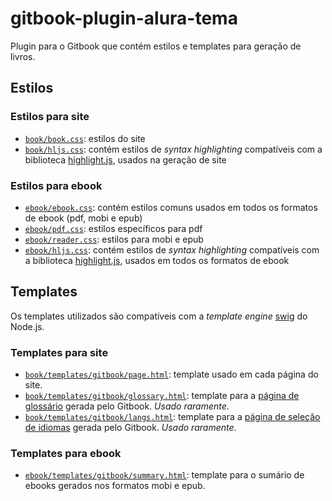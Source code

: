 # gitbook-plugin-alura-tema

Plugin para o Gitbook que contém estilos e templates para geração de livros.

## Estilos

### Estilos para site
* [`book/book.css`](https://github.com/caelum/gitbook-plugin-alura-tema/blob/master/theme/book/book.css): estilos do site
* [`book/hljs.css`](https://github.com/caelum/gitbook-plugin-alura-tema/blob/master/theme/book/hljs.css): contém estilos de _syntax highlighting_ compatíveis com a biblioteca [highlight.js]( https://github.com/isagalaev/highlight.js), usados na geração de site


### Estilos para ebook
* [`ebook/ebook.css`](https://github.com/caelum/gitbook-plugin-alura-tema/blob/master/theme/ebook/ebook.css): contém estilos comuns usados em todos os formatos de ebook (pdf, mobi e epub)
* [`ebook/pdf.css`](https://github.com/caelum/gitbook-plugin-alura-tema/blob/master/theme/ebook/pdf.css): estilos específicos para pdf
* [`ebook/reader.css`](https://github.com/caelum/gitbook-plugin-alura-tema/blob/master/theme/ebook/reader.css): estilos para mobi e epub
* [`ebook/hljs.css`](https://github.com/caelum/gitbook-plugin-alura-tema/blob/master/theme/ebook/hljs.css): contém estilos de _syntax highlighting_ compatíveis com a biblioteca [highlight.js]( https://github.com/isagalaev/highlight.js), usados em todos os formatos de ebook

## Templates

Os templates utilizados são compatíveis com a _template engine_ [swig](http://paularmstrong.github.io/swig/) do Node.js.

### Templates para site
* [`book/templates/gitbook/page.html`](https://github.com/caelum/gitbook-plugin-alura-tema/blob/master/theme/book/templates/gitbook/page.html): template usado em cada página do site.
* [`book/templates/gitbook/glossary.html`](https://github.com/caelum/gitbook-plugin-alura-tema/blob/master/theme/book/templates/gitbook/glossary.html): template para a [página de glossário](https://github.com/GitbookIO/gitbook#glossary) gerada pelo Gitbook. _Usado raramente_.
* [`book/templates/gitbook/langs.html`](https://github.com/caelum/gitbook-plugin-alura-tema/blob/master/theme/book/templates/gitbook/langs.html): template para a [página de seleção de idiomas](https://github.com/GitbookIO/gitbook#multi-languages) gerada pelo Gitbook. _Usado raramente_.

### Templates para ebook
* [`ebook/templates/gitbook/summary.html`](https://github.com/caelum/gitbook-plugin-alura-tema/blob/master/theme/ebook/templates/gitbook/summary.html): template para o sumário de ebooks gerados nos formatos mobi e epub.
